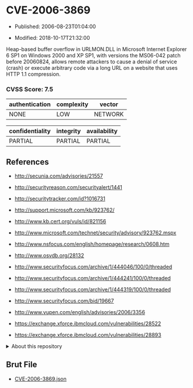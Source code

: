 # CVE-2006-3869

- Published: 2006-08-23T01:04:00

- Modified: 2018-10-17T21:32:00

Heap-based buffer overflow in URLMON.DLL in Microsoft Internet Explorer 6 SP1 on Windows 2000 and XP SP1, with versions the MS06-042 patch before 20060824, allows remote attackers to cause a denial of service (crash) or execute arbitrary code via a long URL on a website that uses HTTP 1.1 compression.

### CVSS Score: **7.5**

| authentication | complexity | vector |
| --- | --- | --- |
| NONE | LOW | NETWORK |

| confidentiality | integrity | availability |
| --- | --- | --- |
| PARTIAL | PARTIAL | PARTIAL |

## References

* http://secunia.com/advisories/21557

* http://securityreason.com/securityalert/1441

* http://securitytracker.com/id?1016731

* http://support.microsoft.com/kb/923762/

* http://www.kb.cert.org/vuls/id/821156

* http://www.microsoft.com/technet/security/advisory/923762.mspx

* http://www.nsfocus.com/english/homepage/research/0608.htm

* http://www.osvdb.org/28132

* http://www.securityfocus.com/archive/1/444046/100/0/threaded

* http://www.securityfocus.com/archive/1/444241/100/0/threaded

* http://www.securityfocus.com/archive/1/444319/100/0/threaded

* http://www.securityfocus.com/bid/19667

* http://www.vupen.com/english/advisories/2006/3356

* https://exchange.xforce.ibmcloud.com/vulnerabilities/28522

* https://exchange.xforce.ibmcloud.com/vulnerabilities/28893

<details>
<summary>About this repository</summary> 

  This repository is part of the project [Live Hack CVE](https://github.com/Live-Hack-CVE). Main website can be found [www.live-hack.org](https://www.live-hack.org) 
  
  Made by [Sn0wAlice](https://github.com/Sn0wAlice) for the people that care about security and need to have a feed of the latest CVEs. Hope you enjoy it, don't forget to star the repo and follow me on [Twitter](https://twitter.com/Sn0wAlice) and [Github](https://github.com/Sn0wAlice). And that is my [personnal website](https://www.alice-snow.me/)

  - [Home Page](https://github.com/Live-Hack-CVE)
  - [Framework](https://github.com/Live-Hack-CVE/cve-framework)
  - [CVE database](https://github.com/Live-Hack-CVE/full_database)
  - [Changelog](https://github.com/Live-Hack-CVE/Changelog)
</details>

## Brut File

* [CVE-2006-3869.json](https://raw.githubusercontent.com/Live-Hack-CVE/full_database/main/cves/2006/CVE-2006-3869.json)

